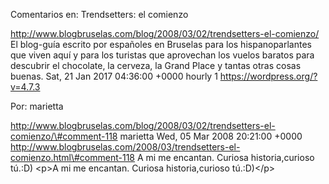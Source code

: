 Comentarios en: Trendsetters: el comienzo

http://www.blogbruselas.com/blog/2008/03/02/trendsetters-el-comienzo/ El
blog-guía escrito por españoles en Bruselas para los hispanoparlantes
que viven aquí y para los turistas que aprovechan los vuelos baratos
para descubrir el chocolate, la cerveza, la Grand Place y tantas otras
cosas buenas. Sat, 21 Jan 2017 04:36:00 +0000 hourly 1
https://wordpress.org/?v=4.7.3

Por: marietta

http://www.blogbruselas.com/blog/2008/03/02/trendsetters-el-comienzo/\#comment-118
marietta Wed, 05 Mar 2008 20:21:00 +0000
http://www.blogbruselas.com/2008/03/trendsetters-el-comienzo.html\#comment-118
A mi me encantan. Curiosa historia,curioso tú.:D) \<p\>A mi me encantan.
Curiosa historia,curioso tú.:D)\</p\>
